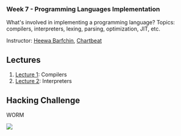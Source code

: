 ### Week 7 - Programming Languages Implementation

What's involved in implementing a programming language? Topics: compilers, interpreters, lexing,
parsing, optimization, JIT, etc.

Instructor: [Heewa Barfchin](http://twitter.com/Heewa), [Chartbeat](http://chartbeat.com/)


## Lectures

1. [Lecture 1](https://github.com/generalassembly-studio/cs-for-hackers/blob/master/week-07/lecture01-compilers.markdown): Compilers 
1. [Lecture 2](https://github.com/generalassembly-studio/cs-for-hackers/blob/master/week-07/lecture02-interpreters.markdown): Interpreters

## Hacking Challenge

WORM

![](https://github.com/generalassembly-studio/cs-for-hackers/raw/master/week-07/worm.png)

